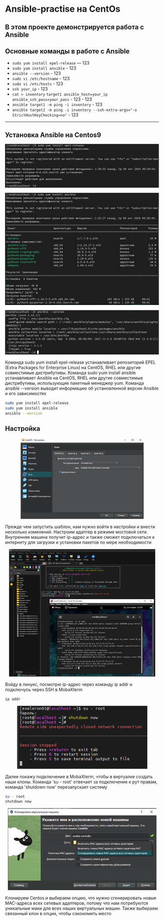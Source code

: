 # Ansible-practise на CentOs

В этом проекте демонстрируется работа с Ansible
---

## Основные команды в работе с Ansible

- `sudo yum install epel-release` — 123
- `sudo yum install ansible` - 123
- `ansible --version` - 123
- `sudo vi /etc/hostname` - 123
- `sudo vi /etc/hosts` - 123
- `ssh your_ip` - 123
- `cat > inventory` `target1 ansible_host=your_ip ansible_ssh_pass=your_pass` - 123 - 123
- `ansible target1 -m ping -i inventory` - 123
- `ansible target2 -m ping -i inventory --ssh-extra-args="-o StrictHostKeyChecking=no"` - 123
---

## Установка Ansible на Centos9

<p align="center">
  <img src="https://github.com/exeleron07/ansible-practice/blob/fcb390092d48468490d85d98b508acc69ac6ad48/img/1.png" alt="Header">
</p>
<p align="center">
  <img src="https://github.com/exeleron07/ansible-practice/blob/fcb390092d48468490d85d98b508acc69ac6ad48/img/2.png" alt="Header">
</p>
<p align="center">
  <img src="https://github.com/exeleron07/ansible-practice/blob/fcb390092d48468490d85d98b508acc69ac6ad48/img/3.png" alt="Header">
</p>

Команда sudo yum install epel-release устанавливает репозиторий EPEL (Extra Packages for Enterprise Linux) на CentOS, RHEL или другие совместимые дистрибутивы. Команда sudo yum install ansible устанавливает Ansible на CentOS, RHEL или другие совместимые дистрибутивы, использующие пакетный менеджер yum. Команда ansible --version выводит информацию об установленной версии Ansible и его зависимостях

```bash
sudo yum install epel-release
sudo yum install ansible
ansible --version
```

## Настройка

<p align="center">
  <img src="https://github.com/exeleron07/ansible-practice/blob/85584da117e0d5a8206295c4a7f59accea823e8f/img/4.png" alt="Header">
</p>

Прежде чем запустить шаблон, нам нужно войти в настройки и внести несколько изменений. Настроим адаптер в режиме мостовой сети. Внутренняя машина получит ip-адрес и также сможет подключаться к интернету для загрузки и установки пакетов по мере необходимости

<p align="center">
  <img src="https://github.com/exeleron07/ansible-practice/blob/9d191e7f2f6fe373b2686e656b39a1495e1f276e/img/5.png" alt="Header">
</p>

Войду в линукс, посмотрю ip-адрес через команду ip addr и подключусь через SSH в MobaXterm

```bash
ip addr
```

<p align="center">
  <img src="https://github.com/exeleron07/ansible-practice/blob/9d191e7f2f6fe373b2686e656b39a1495e1f276e/img/6.png" alt="Header">
</p>

Далее покажу подключение в MobaXterm, чтобы в виртуалке создать наши клоны. Команда 'su - root' отвечает за подключение к рут правам, команда 'shutdown now' перезапускает систему

```bash
su - root
shutdown now
```

<p align="center">
  <img src="https://github.com/exeleron07/ansible-practice/blob/9d191e7f2f6fe373b2686e656b39a1495e1f276e/img/7.png" alt="Header">
</p>

Клонируем Centos и выбираем опцию, что нужно сгенерировать новые MAC-адреса всех сетевых адаптеров, потому что нам потребуются уникальные маки для всех наших виртуальных машин. Также выбираем связанный клон в опции, чтобы сэкономить место






